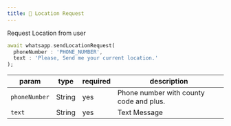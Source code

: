 ```yaml
---
title: 📍 Location Request
---
```


Request Location from user

```dart
await whatsapp.sendLocationRequest(
  phoneNumber : 'PHONE_NUMBER',
  text : 'Please, Send me your current location.'
);
```

| param         | type   | required | description                             |
| ------------- | ------ | -------- | --------------------------------------- |
| `phoneNumber` | String | yes      | Phone number with county code and plus. |
| `text`        | String | yes      | Text Message                            |
